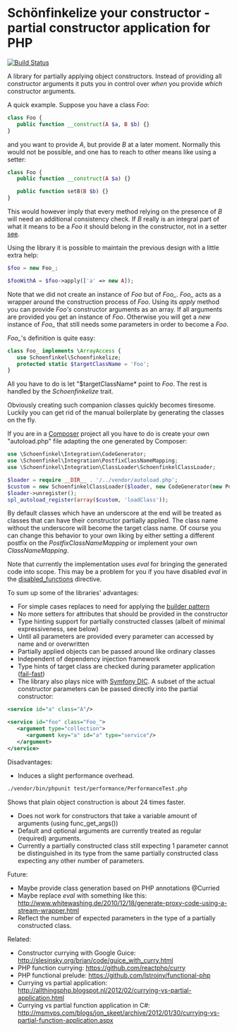 # Schönfinkelize your constructor - partial constructor application for PHP

[![Build Status](https://api.travis-ci.org/rubendg/php-partial-constructor.png?branch=master)](http://travis-ci.org/rubendg/php-partial-constructor)

A library for partially applying object constructors. Instead of providing all
constructor arguments it puts you in control over *when* you 
provide *which* constructor arguments.

A quick example. Suppose you have a class *Foo*:

```php
class Foo {
   public function __construct(A $a, B $b) {}
}
```

and you want to provide *A*, but provide *B* at a later moment. Normally this would not 
be possible, and one has to reach to other means like using a setter:

```php
class Foo {
   public function __construct(A $a) {}

   public function setB(B $b) {}
}
```

This would however imply that every method relying on the presence of *B* will
need an additional consistency check. If *B* really is an integral part of what
it means to be a *Foo* it should belong in the constructor, not in a setter [see](http://en.wikipedia.org/wiki/Constructor_\(object-oriented_programming\)).

Using the library it is possible to maintain the previous design with a little
extra help:

```php
$foo = new Foo_;

$fooWithA = $foo->apply(['a' => new A]);
```

Note that we did not create an instance of *Foo* but of *Foo_*. 
*Foo_* acts as a wrapper around the construction process of *Foo*. Using its *apply*
method you can provide *Foo's* constructor arguments as an array. If all arguments
are provided you get an instance of *Foo*. Otherwise you will get a *new* instance
of *Foo_* that still needs some parameters in order to become a *Foo*.

*Foo_*'s definition is quite easy:

```php
class Foo_ implements \ArrayAccess {
   use Schoenfinkel\Schoenfinkelize;
   protected static $targetClassName = 'Foo';
}
```

All you have to do is let "$targetClassName* point to *Foo*. The rest is handled
by the *Schoenfinkelize* trait.

Obviously creating such companion classes quickly becomes tiresome. Luckily you
can get rid of the manual boilerplate by generating the classes on the fly.

If you are in a [Composer](http://getcomposer.org/) project all you have to do 
is create your own "autoload.php" file adapting the one generated by Composer:

```php
use \Schoenfinkel\Integration\CodeGenerator;
use \Schoenfinkel\Integration\PostfixClassNameMapping;
use \Schoenfinkel\Integration\ClassLoader\SchoenfinkelClassLoader;

$loader = require __DIR__ . '/../vendor/autoload.php';
$custom = new SchoenfinkelClassLoader($loader, new CodeGenerator(new PostfixClassNameMapping()));
$loader->unregister();
spl_autoload_register(array($custom, 'loadClass'));
```

By default classes which have an underscore at the end will be treated
as classes that can have their constructor partially applied. The class
name without the underscore will become the target class name. Of course you
can change this behavior to your own liking by either setting a different
postfix on the *PostfixClassNameMapping* or implement your own *ClassNameMapping*.

Note that currently the implementation uses *eval* for bringing the generated code into scope. 
This may be a problem for you if you have disabled *eval* in the [disabled_functions](http://php.net/manual/en/ini.core.php#ini.disable-functions) directive.

To sum up some of the libraries' advantages:

- For simple cases replaces to need for applying the [builder pattern](http://en.wikipedia.org/wiki/Builder_pattern)
- No more setters for attributes that should be provided in the constructor
- Type hinting support for partially constructed classes (albeit of minimal expressiveness, see below)
- Until all parameters are provided every parameter can accessed by name and or overwritten
- Partially applied objects can be passed around like ordinary classes
- Independent of dependency injection framework
- Type hints of target class are checked during parameter application ([fail-fast](http://en.wikipedia.org/wiki/Fail-fast))
- The library also plays nice with [Symfony DIC](http://symfony.com/blog/symfony-components-the-dependency-injection-container).
  A subset of the actual constructor parameters can be passed directly into the partial constructor:

```xml
<service id="a" class="A"/>

<service id="foo" class="Foo_">
   <argument type="collection">
      <argument key="a" id="a" type="service"/>
   </argument>
</service>
```
         
Disadvantages:

- Induces a slight performance overhead. 

```bash
./vendor/bin/phpunit test/performance/PerformanceTest.php
```

  Shows that plain object construction is about 24 times faster.
- Does not work for constructors that take a variable amount of arguments (using func_get_args())
- Default and optional arguments are currently treated as regular (required) arguments.
- Currently a partially constructed class still expecting 1 parameter cannot be distinguished in its type from the same partially constructed class expecting any other number of parameters.

Future:

- Maybe provide class generation based on PHP annotations @Curried
- Maybe replace *eval* with something like this: http://www.whitewashing.de/2010/12/18/generate-proxy-code-using-a-stream-wrapper.html 
- Reflect the number of expected parameters in the type of a partially constructed class.

Related:

- Constructor currying with Google Guice: http://slesinsky.org/brian/code/guice_with_curry.html
- PHP function currying: https://github.com/reactphp/curry
- PHP functional prelude: https://github.com/lstrojny/functional-php
- Currying vs partial application: http://allthingsphp.blogspot.nl/2012/02/currying-vs-partial-application.html
- Currying vs partial function application in C#: http://msmvps.com/blogs/jon_skeet/archive/2012/01/30/currying-vs-partial-function-application.aspx